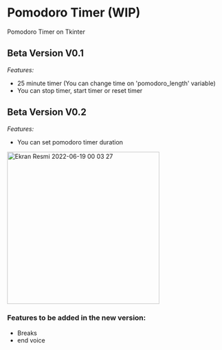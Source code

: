 # Pomodoro Timer (WIP)
Pomodoro Timer on Tkinter

<!---------------------------------------->

## Beta Version V0.1
_Features:_
- 25 minute timer (You can change time on 'pomodoro_length' variable)
- You can stop timer, start timer or reset timer

<!---------------------------------------->

## Beta Version V0.2
_Features:_
- You can set pomodoro timer duration 

<img width="354" alt="Ekran Resmi 2022-06-19 00 03 27" src="https://user-images.githubusercontent.com/84154488/174457205-3c0b4b93-a1c8-47af-8b1b-1f905bc15a6c.png">


### Features to be added in the new version:
- Breaks
- end voice
